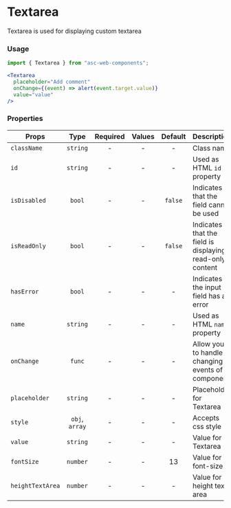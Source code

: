 # Textarea

Textarea is used for displaying custom textarea

### Usage

```js
import { Textarea } from "asc-web-components";
```

```jsx
<Textarea
  placeholder="Add comment"
  onChange={(event) => alert(event.target.value)}
  value="value"
/>
```

### Properties

| Props            |      Type      | Required | Values | Default | Description                                              |
| ---------------- | :------------: | :------: | :----: | :-----: | -------------------------------------------------------- |
| `className`      |    `string`    |    -     |   -    |    -    | Class name                                               |
| `id`             |    `string`    |    -     |   -    |    -    | Used as HTML `id` property                               |
| `isDisabled`     |     `bool`     |    -     |   -    | `false` | Indicates that the field cannot be used                  |
| `isReadOnly`     |     `bool`     |    -     |   -    | `false` | Indicates that the field is displaying read-only content |
| `hasError`       |     `bool`     |    -     |   -    |    -    | Indicates the input field has an error                   |
| `name`           |    `string`    |    -     |   -    |    -    | Used as HTML `name` property                             |
| `onChange`       |     `func`     |    -     |   -    |    -    | Allow you to handle changing events of component         |
| `placeholder`    |    `string`    |    -     |   -    |    -    | Placeholder for Textarea                                 |
| `style`          | `obj`, `array` |    -     |   -    |    -    | Accepts css style                                        |
| `value`          |    `string`    |    -     |   -    |    -    | Value for Textarea                                       |
| `fontSize`       |    `number`    |    -     |   -    |   13    | Value for font-size                                      |
| `heightTextArea` |    `number`    |    -     |   -    |    -    | Value for height text-area                               |
